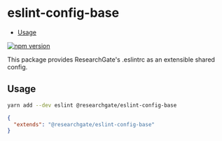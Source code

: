 # eslint-config-base

<!-- START doctoc generated TOC please keep comment here to allow auto update -->
<!-- DON'T EDIT THIS SECTION, INSTEAD RE-RUN doctoc TO UPDATE -->

- [Usage](#usage)

<!-- END doctoc generated TOC please keep comment here to allow auto update -->

[![npm version](https://img.shields.io/npm/v/@researchgate/eslint-config-base.svg)](https://www.npmjs.com/package/@researchgate/eslint-config-base)

This package provides ResearchGate's .eslintrc as an extensible shared config.

## Usage

```bash
yarn add --dev eslint @researchgate/eslint-config-base
```

```json
{
  "extends": "@researchgate/eslint-config-base"
}
```
